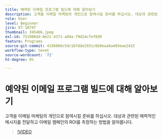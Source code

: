 ```yaml
---
title: 예약된 이메일 프로그램 빌드에 대해 알아보기
description: 고객을 이메일 마케팅의 개인으로 참여시킬 준비를 하십시오. 대상과 관련된 매력적인 메시지를 전달하고 이메일 캠페인의 ROI를 측정하는 방법을 알아봅니다.
role: User
level: Beginner
jira: KT-10747
thumbnail: 345466.jpeg
exl-id: 751006dd-0e21-4371-a04a-79d24cfe70d9
feature: Programs
source-git-commit: 433b00dc5dc1b7dde2931c6b9eaa8a403eae2415
workflow-type: tm+mt
source-wordcount: '72'
ht-degree: 0%

---
```


# 예약된 이메일 프로그램 빌드에 대해 알아보기

고객을 이메일 마케팅의 개인으로 참여시킬 준비를 하십시오. 대상과 관련된 매력적인 메시지를 전달하고 이메일 캠페인의 ROI를 측정하는 방법을 알아봅니다.

>[!VIDEO](https://video.tv.adobe.com/v/345466/?quality=12&learn=on)
